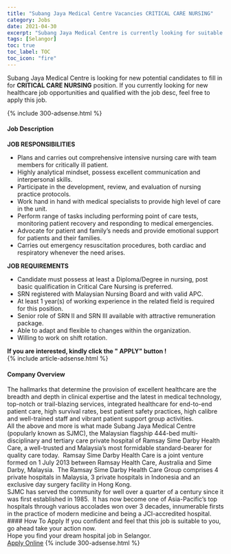 ```yaml
---
title: "Subang Jaya Medical Centre Vacancies CRITICAL CARE NURSING" 
category: Jobs 
date: 2021-04-30 
excerpt: "Subang Jaya Medical Centre is currently looking for suitable person to fill in the CRITICAL CARE NURSING which positioned at Selangor" 
tags: [Selangor] 
toc: true 
toc_label: TOC 
toc_icon: "fire" 
--- 
```


<p>Subang Jaya Medical Centre is looking for new potential candidates to fill in for <b>CRITICAL CARE NURSING</b> position. If you currently looking for new healthcare job opportunities and qualified with the job desc, feel free to apply this job.
</p>{% include 300-adsense.html %} 
<div><div><h4>Job Description</h4></div><div><div><span><div><div><strong>JOB RESPONSIBILITIES</strong></div><ul><li>Plans and carries out comprehensive intensive nursing care with team members for critically ill patient.</li><li>Highly analytical mindset, possess excellent communication and interpersonal skills.</li><li>Participate in the development, review, and evaluation of nursing practice protocols.</li><li>Work hand in hand with medical specialists to provide high level of care in the unit.</li><li>Perform range of tasks including performing point of care tests, monitoring patient recovery and responding to medical emergencies.</li><li>Advocate for patient and family&#8217;s needs and provide emotional support for patients and their families.</li><li>Carries out emergency resuscitation procedures, both cardiac and respiratory whenever the need arises.</li></ul><div><strong>JOB REQUIREMENTS</strong></div><ul><li>Candidate must possess at least a Diploma/Degree in nursing, post basic qualification in Critical Care Nursing is preferred.</li><li>SRN registered with Malaysian Nursing Board and with valid APC.</li><li>At least 1 year(s) of working experience in the related field is required for this position.</li><li>Senior role of SRN II and SRN III available with attractive remuneration package.</li><li>Able to adapt and flexible to changes within the organization.</li><li>Willing to work on shift rotation.</li></ul><div><strong>If you are interested, kindly click the " APPLY" button !</strong></div></div></span></div></div></div> 
{% include article-adsense.html %} 
<div><div><h4>Company Overview</h4></div><div><div><span><div><div>
<div>
		The hallmarks that determine the provision of excellent healthcare are the breadth and depth in clinical expertise and the latest in medical technology, top-notch or trail-blazing services, integrated healthcare for end-to-end patient care, high survival rates, best patient safety practices, high calibre and well-trained staff and vibrant patient support group activities.</div>
<div>
		All the above and more is what made Subang Jaya Medical Centre (popularly known as SJMC), the Malaysian flagship 444-bed multi-disciplinary and tertiary care private hospital of Ramsay Sime Darby Health Care, a well-trusted and Malaysia&#8217;s most formidable standard-bearer for quality care today.&#160; Ramsay Sime Darby Health Care is a joint venture formed on 1 July 2013 between Ramsay Health Care, Australia and Sime Darby, Malaysia.&#160; The Ramsay Sime Darby Health Care Group comprises 4 private hospitals in Malaysia, 3 private hospitals in Indonesia and an exclusive day surgery facility in Hong Kong.</div>
<div>
		SJMC has served the community for well over a quarter of a century since it was first established in 1985.&#160; It has now become one of Asia-Pacific&#8217;s top hospitals through various accolades won over 3 decades, innumerable firsts in the practice of modern medicine and being a JCI-accredited hospital.</div>
</div></div></span></div></div></div> 
#### How To Apply 
If you confident and feel that this job is suitable to you, go ahead take your action now. <br/> 
Hope you find your dream hospital job in Selangor. <br/> 
<a href="https://www.jobstreet.com.my/en/job/critical-care-nursing-4550589?jobId=jobstreet-my-job-4550589" class="btn btn--warning" target="_blank" rel="nofollow noopenner">Apply Online</a> 
{% include 300-adsense.html %} 